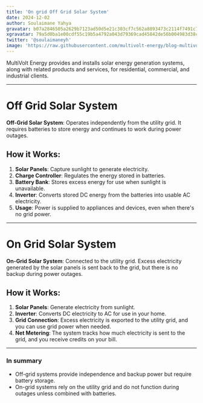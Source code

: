 ```yaml
---
title: 'On grid Off Grid Solar System'
date: 2024-12-02
author: Soulaimane Yahya
gravatar: b07a2846505a2629b7123ad50d5e21c303cf7c562a8893473c2114f7491c7796
xgravatar: 79a5d0ba1e00cdf55c19b5a4792a043d79369cad45842de56b004983d38c504e
twitter: '@soulaimaneyh'
image: 'https://raw.githubusercontent.com/multivolt-energy/blog-multivolt/main/thumbnails/solar-system-design-engineering.png'
---
```


MultiVolt Energy provides and installs solar energy generation systems, along with related products and services, for residential, commercial, and industrial clients.

---

# Off Grid Solar System

**Off-Grid Solar System**: Operates independently from the utility grid. It requires batteries to store energy and continues to work during power outages.

## How it Works:
1. **Solar Panels**: Capture sunlight to generate electricity.
2. **Charge Controller**: Regulates the energy stored in batteries.
3. **Battery Bank**: Stores excess energy for use when sunlight is unavailable.
4. **Inverter**: Converts stored DC energy from the batteries into usable AC electricity.
5. **Usage**: Power is supplied to appliances and devices, even when there's no grid power.

---

# On Grid Solar System

**On-Grid Solar System**: Connected to the utility grid. Excess electricity generated by the solar panels is sent back to the grid, but there is no backup during power outages.

## How it Works:
1. **Solar Panels**: Generate electricity from sunlight.
2. **Inverter**: Converts DC electricity to AC for use in your home.
3. **Grid Connection**: Excess electricity is exported to the utility grid, and you can use grid power when needed.
4. **Net Metering**: The system tracks how much electricity is sent to the grid, and you receive credits on your bill.

---

### In summary

- Off-grid systems provide independence and backup power but require battery storage.  
- On-grid systems rely on the utility grid and do not function during outages unless combined with batteries.
